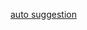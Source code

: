 [auto suggestion](https://github.com/zsh-users/zsh-autosuggestions/blob/master/INSTALL.md#oh-my-zsh)